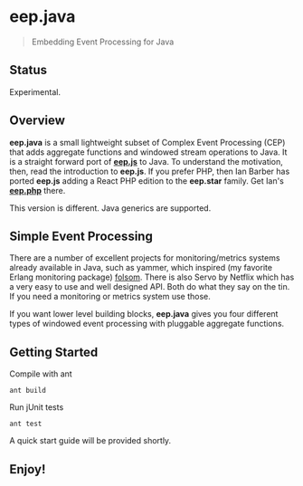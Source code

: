 # **eep.java**

> Embedding Event Processing for Java

## Status

Experimental.

## Overview

**eep.java** is a small lightweight subset of Complex Event Processing (CEP) that adds aggregate functions and windowed stream operations to Java. It is a straight forward port of [**eep.js**](http://github.com/darach/eep-js/) to Java. To understand the motivation, then, read the introduction to **eep.js**. If you prefer PHP, then Ian Barber has ported **eep.js** adding a React PHP edition to the **eep.star** family. Get Ian's [**eep.php**](http://github.com/ianbarber/eep-php) there.

This version is different. Java generics are supported.

## Simple Event Processing

There are a number of excellent projects for monitoring/metrics systems already available in Java, such as yammer, which inspired (my favorite Erlang monitoring package)  [folsom](http://github.com/boundary/folsom). There is also Servo by Netflix which has a very easy to use and well designed API. Both do what they say on the tin. If you need a monitoring or metrics system use those. 

If you want lower level building blocks, **eep.java** gives you four different types of windowed event processing with pluggable aggregate functions.

## Getting Started 

Compile with ant

```
ant build 
```

Run jUnit tests
```
ant test
```

A quick start guide will be provided shortly.

## Enjoy!
